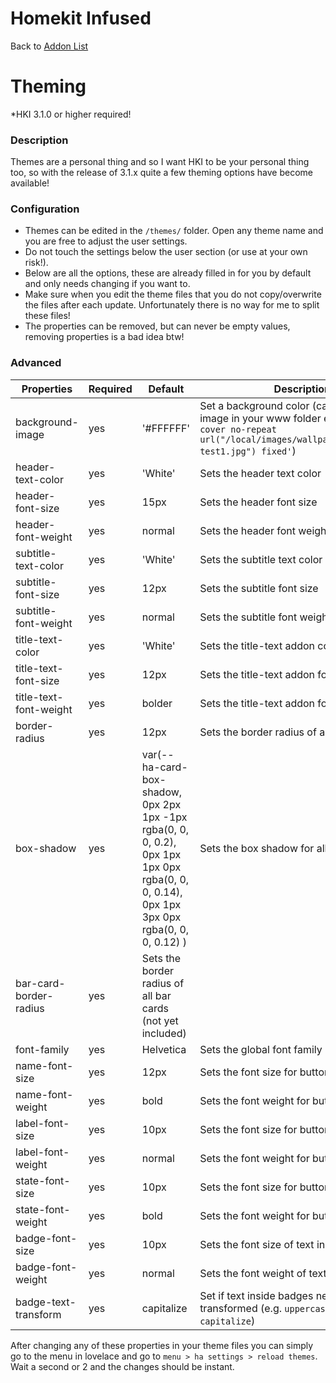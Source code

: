 # Homekit Infused

Back to [Addon List](../addon_list.md)

# Theming
*HKI 3.1.0 or higher required!

### Description
Themes are a personal thing and so I want HKI to be your personal thing too, so with the release of 3.1.x quite a few theming options have become available!

### Configuration
- Themes can be edited in the `/themes/` folder. Open any theme name and you are free to adjust the user settings.
- Do not touch the settings below the user section (or use at your own risk!).
- Below are all the options, these are already filled in for you by default and only needs changing if you want to.
- Make sure when you edit the theme files that you do not copy/overwrite the files after each update. Unfortunately there is no way for me to split these files!
- The properties can be removed, but can never be empty values, removing properties is a bad idea btw!

### Advanced

| Properties | Required | Default | Description |
|----------------------------------|-------------|----------------------------------|----------------------------------------------------------------------------------------------------------------------------------------------------------------------|
| background-image | yes | '#FFFFFF' | Set a background color (can also be an image in your www folder e.g. `'center / cover no-repeat url("/local/images/wallpapers/valentine-test1.jpg") fixed'`) |
| header-text-color | yes | 'White' | Sets the header text color |
| header-font-size | yes | 15px | Sets the header font size |
| header-font-weight | yes | normal | Sets the header font weight |
| subtitle-text-color | yes | 'White' | Sets the subtitle text color |
| subtitle-font-size | yes | 12px | Sets the subtitle font size |
| subtitle-font-weight | yes | normal | Sets the subtitle font weight |
| title-text-color | yes | 'White' | Sets the title-text addon color |
| title-text-font-size | yes | 12px | Sets the title-text addon font size |
| title-text-font-weight | yes | bolder | Sets the title-text addon font weight |
| border-radius | yes | 12px | Sets the border radius of all the cards |
| box-shadow | yes | var(--ha-card-box-shadow, 0px 2px 1px -1px rgba(0, 0, 0, 0.2), 0px 1px 1px 0px rgba(0, 0, 0, 0.14), 0px 1px 3px 0px rgba(0, 0, 0, 0.12) ) | Sets the box shadow for all the cards |
| bar-card-border-radius | yes | Sets the border radius of all bar cards (not yet included) |
| font-family | yes | Helvetica | Sets the global font family |
| name-font-size | yes | 12px | Sets the font size for button names |
| name-font-weight | yes | bold | Sets the font weight for button names |
| label-font-size | yes | 10px | Sets the font size for button labels |
| label-font-weight | yes | normal | Sets the font weight for button labels |
| state-font-size | yes | 10px | Sets the font size for button states |
| state-font-weight | yes | bold | Sets the font weight for button states |
| badge-font-size | yes | 10px | Sets the font size of text inside badges |
| badge-font-weight | yes | normal | Sets the font weight of text inside badges |
| badge-text-transform | yes | capitalize | Set if text inside badges need to be transformed (e.g. `uppercase`, `lowercase` or `capitalize`) |

After changing any of these properties in your theme files you can simply go to the menu in lovelace and go to `menu > ha settings > reload themes`. Wait a second or 2 and the changes should be instant.
